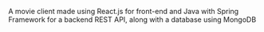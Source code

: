 A movie client made using React.js for front-end and Java with Spring Framework for a backend REST API, along with a database using MongoDB
